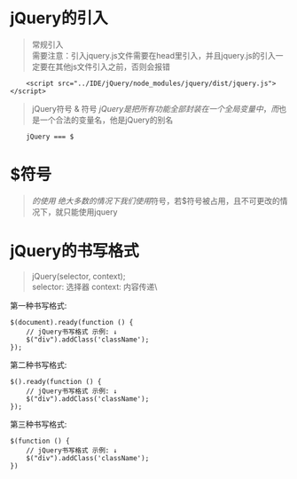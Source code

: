 #   jQuery的引入

> 常规引入\
> 需要注意：引入jquery.js文件需要在head里引入，并且jquery.js的引入一定要在其他js文件引入之前，否则会报错
```
    <script src="../IDE/jQuery/node_modules/jquery/dist/jquery.js"></script>
```

> jQuery符号 & 符号$\
> jQuery是把所有功能全部封装在一个全局变量中，而$也是一个合法的变量名，他是jQuery的别名
```
    jQuery === $
```

# $符号

> $的使用\
> 绝大多数的情况下我们使用$符号，若$符号被占用，且不可更改的情况下，就只能使用jquery

# jQuery的书写格式

> jQuery(selector, context);\
> selector: 选择器 context: 内容传递\

第一种书写格式:
```
$(document).ready(function () {
    // jQuery书写格式 示例: ↓
    $("div").addClass('className');
});
```
第二种书写格式:
```
$().ready(function () {
    // jQuery书写格式 示例: ↓
    $("div").addClass('className');
});
```
第三种书写格式:
```
$(function () {
    // jQuery书写格式 示例: ↓
    $("div").addClass('className');
})
```